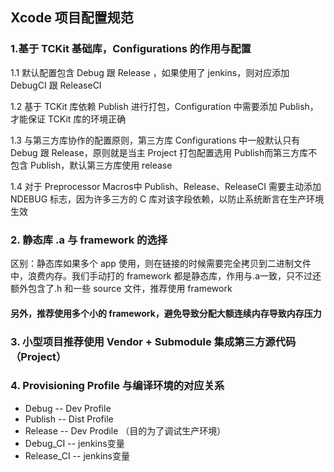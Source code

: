 ## Xcode 项目配置规范

### 1.基于 TCKit 基础库，Configurations 的作用与配置
 1.1 默认配置包含 Debug 跟 Release ，如果使用了 jenkins，则对应添加 DebugCI 跟 ReleaseCI
 
 1.2 基于 TCKit 库依赖 Publish 进行打包，Configuration 中需要添加 Publish，才能保证 TCKit 库的环境正确

 1.3 与第三方库协作的配置原则，第三方库 Configurations 中一般默认只有 Debug 跟 Release，原则就是当主 Project 打包配置选用 Publish而第三方库不包含 Publish，默认第三方库使用 release

1.4 对于 Preprocessor Macros中 Publish、Release、ReleaseCI 需要主动添加 NDEBUG 标志，因为许多三方的 C 库对该字段依赖，以防止系统断言在生产环境生效

### 2. 静态库 .a 与 framework 的选择
区别：静态库如果多个 app 使用，则在链接的时候需要完全拷贝到二进制文件中，浪费内存。我们手动打的 framework 都是静态库，作用与.a一致，只不过还额外包含了.h 和一些 source 文件，推荐使用 framework

#### 另外，推荐使用多个小的 framework，避免导致分配大额连续内存导致内存压力

### 3. 小型项目推荐使用 Vendor + Submodule 集成第三方源代码（Project）

### 4. Provisioning Profile 与编译环境的对应关系

+ Debug -- Dev Profile
+ Publish -- Dist Profile
+ Release -- Dev Prodile （目的为了调试生产环境）
+ Debug_CI -- jenkins变量
+ Release_CI -- jenkins变量
